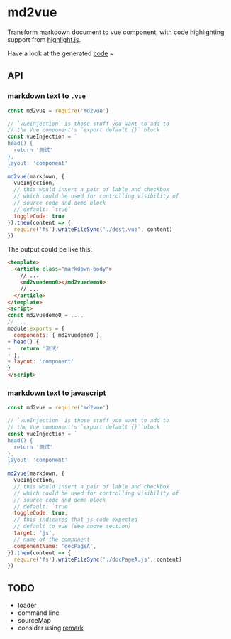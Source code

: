 # md2vue

Transform markdown document to vue component, with code highlighting support from [highlight.js](https://github.com/isagalaev/highlight.js).

Have a look at the generated [code](https://angusfu.github.io/md2vue/) ~

## API

### markdown text to `.vue` 

```javascript
const md2vue = require('md2vue')

// `vueInjection` is those stuff you want to add to
// the Vue component's `export default {}` block
const vueInjection = `
head() {
  return '测试'
},
layout: 'component'
`
md2vue(markdown, {
  vueInjection,
  // this would insert a pair of lable and checkbox
  // which could be used for controlling visibility of
  // source code and demo block
  // default: `true`
  toggleCode: true
}).then(content => {
  require('fs').writeFileSync('./dest.vue', content)
})
```

The output could be like this:

```html
<template>
  <article class="markdown-body">
    // ...
    <md2vuedemo0></md2vuedemo0>
    // ...
  </article>
</template>
<script>
const md2vuedemo0 = .... 
// ...
module.exports = {
  components: { md2vuedemo0 },
+ head() {
+   return '测试'
+ },
+ layout: 'component'
}
</script>
```

### markdown text to javascript

```javascript
const md2vue = require('md2vue')

// `vueInjection` is those stuff you want to add to
// the Vue component's `export default {}` block
const vueInjection = `
head() {
  return '测试'
},
layout: 'component'
`
md2vue(markdown, {
  vueInjection,
  // this would insert a pair of lable and checkbox
  // which could be used for controlling visibility of
  // source code and demo block
  // default: `true`
  toggleCode: true,
  // this indicates that js code expected
  // default to vue (see above section)
  target: 'js',
  // name of the component
  componentName: 'docPageA',
}).then(content => {
  require('fs').writeFileSync('./docPageA.js', content)
})
```

## TODO

- loader
- command line
- sourceMap
- consider using [remark](http://remark.js.org/) 

